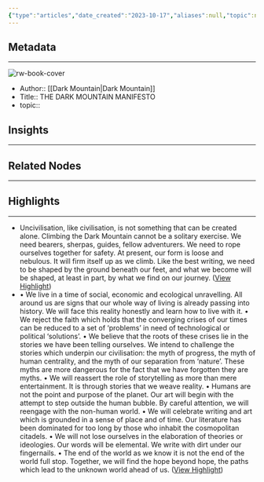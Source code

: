 ```yaml
---
{"type":"articles","date_created":"2023-10-17","aliases":null,"topic":null,"url":"https://dark-mountain.net/about/manifesto/","layout":null,"banner":null,"dg-publish":true,"tags":null,"permalink":"/300-biblio/200-articles/the-dark-mountain-manifesto/","dgPassFrontmatter":true,"created":"2023-10-20T12:44:22.000-05:00","updated":"2023-10-20T12:44:22.000-05:00"}
---
```


## Metadata
---
![rw-book-cover](https://readwise-assets.s3.amazonaws.com/static/images/article0.00998d930354.png)
- Author:: [[Dark Mountain\|Dark Mountain]]
- Title:: THE DARK MOUNTAIN MANIFESTO
- topic::  



## Insights
---
## Related Nodes
---

## Highlights 
---
- Uncivilisation, like civilisation, is not something that can be created alone. Climbing the Dark Mountain cannot be a solitary exercise. We need bearers, sherpas, guides, fellow adventurers. We need to rope ourselves together for safety. At present, our form is loose and nebulous. It will firm itself up as we climb. Like the best writing, we need to be shaped by the ground beneath our feet, and what we become will be shaped, at least in part, by what we find on our journey. ([View Highlight](https://read.readwise.io/read/01hcy15rtvv36c63mf1y98rwad))
- • We live in a time of social, economic and ecological unravelling. All around us are signs that our whole way of living is already passing into history. We will face this reality honestly and learn how to live with it.
  • We reject the faith which holds that the converging crises of our times can be reduced to a set of ‘problems’ in need of technological or political ‘solutions’.
  • We believe that the roots of these crises lie in the stories we have been telling ourselves. We intend to challenge the stories which underpin our civilisation: the myth of progress, the myth of human centrality, and the myth of our separation from ‘nature’. These myths are more dangerous for the fact that we have forgotten they are myths.
  • We will reassert the role of storytelling as more than mere entertainment. It is through stories that we weave reality.
  • Humans are not the point and purpose of the planet. Our art will begin with the attempt to step outside the human bubble. By careful attention, we will reengage with the non-human world.
  • We will celebrate writing and art which is grounded in a sense of place and of time. Our literature has been dominated for too long by those who inhabit the cosmopolitan citadels.
  • We will not lose ourselves in the elaboration of theories or ideologies. Our words will be elemental. We write with dirt under our fingernails.
  • The end of the world as we know it is not the end of the world full stop. Together, we will find the hope beyond hope, the paths which lead to the unknown world ahead of us. ([View Highlight](https://read.readwise.io/read/01hcy13twszeqcdfqsfysydbfp))
